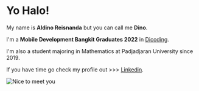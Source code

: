 # Yo Halo! 

My name is **Aldino Reisnanda** but you can call me **Dino**.

I'm a **Mobile Development Bangkit Graduates 2022** in [Dicoding](https://www.dicoding.com/programs/bangkit).

I'm also a student majoring in Mathematics at Padjadjaran University since 2019.

If you have time go check my profile out >>> [Linkedin](https://www.linkedin.com/in/aldino-reisnanda/).

![Nice to meet you](https://user-images.githubusercontent.com/94807337/153447969-11af58c8-f05e-4a6c-b39a-9fc3392bde28.gif)
